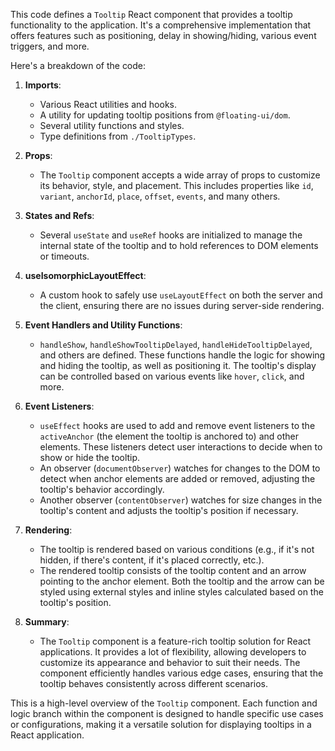 This code defines a `Tooltip` React component that provides a tooltip functionality to the application. It's a comprehensive implementation that offers features such as positioning, delay in showing/hiding, various event triggers, and more.

Here's a breakdown of the code:

1. **Imports**:
   - Various React utilities and hooks.
   - A utility for updating tooltip positions from `@floating-ui/dom`.
   - Several utility functions and styles.
   - Type definitions from `./TooltipTypes`.

2. **Props**:
   - The `Tooltip` component accepts a wide array of props to customize its behavior, style, and placement. This includes properties like `id`, `variant`, `anchorId`, `place`, `offset`, `events`, and many others.

3. **States and Refs**:
   - Several `useState` and `useRef` hooks are initialized to manage the internal state of the tooltip and to hold references to DOM elements or timeouts.

4. **useIsomorphicLayoutEffect**:
   - A custom hook to safely use `useLayoutEffect` on both the server and the client, ensuring there are no issues during server-side rendering.

5. **Event Handlers and Utility Functions**:
   - `handleShow`, `handleShowTooltipDelayed`, `handleHideTooltipDelayed`, and others are defined. These functions handle the logic for showing and hiding the tooltip, as well as positioning it. The tooltip's display can be controlled based on various events like `hover`, `click`, and more.

6. **Event Listeners**:
   - `useEffect` hooks are used to add and remove event listeners to the `activeAnchor` (the element the tooltip is anchored to) and other elements. These listeners detect user interactions to decide when to show or hide the tooltip.
   - An observer (`documentObserver`) watches for changes to the DOM to detect when anchor elements are added or removed, adjusting the tooltip's behavior accordingly.
   - Another observer (`contentObserver`) watches for size changes in the tooltip's content and adjusts the tooltip's position if necessary.

7. **Rendering**:
   - The tooltip is rendered based on various conditions (e.g., if it's not hidden, if there's content, if it's placed correctly, etc.).
   - The rendered tooltip consists of the tooltip content and an arrow pointing to the anchor element. Both the tooltip and the arrow can be styled using external styles and inline styles calculated based on the tooltip's position.

8. **Summary**:
   - The `Tooltip` component is a feature-rich tooltip solution for React applications. It provides a lot of flexibility, allowing developers to customize its appearance and behavior to suit their needs. The component efficiently handles various edge cases, ensuring that the tooltip behaves consistently across different scenarios.

This is a high-level overview of the `Tooltip` component. Each function and logic branch within the component is designed to handle specific use cases or configurations, making it a versatile solution for displaying tooltips in a React application.